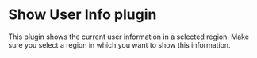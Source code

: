 Show User Info plugin
===

This plugin shows the current user information in a selected region.
Make sure you select a region in which you want to show this information.